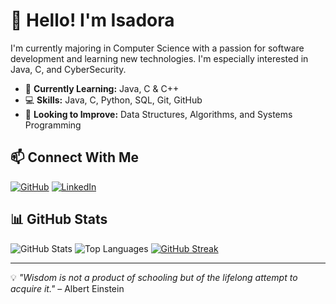 # 👋 Hello! I'm Isadora

I'm currently majoring in Computer Science with a passion for software development and learning new technologies. I'm especially interested in Java, C, and CyberSecurity.

- 🌱 **Currently Learning:** Java, C & C++
- 💻 **Skills:** Java, C, Python, SQL, Git, GitHub
- 🎯 **Looking to Improve:** Data Structures, Algorithms, and Systems Programming

## 📫 Connect With Me

[![GitHub](https://img.shields.io/badge/GitHub-000?style=for-the-badge&logo=Github&logoColor=8B008B)](https://github.com/isadoralr/)
[![LinkedIn](https://img.shields.io/badge/LinkedIn-000?style=for-the-badge&logo=Linkedin&logoColor=8B008B)](https://www.linkedin.com/in/isadora_ruschel/)

## 📊 GitHub Stats

![GitHub Stats](https://github-readme-stats.vercel.app/api?username=isadoralr&theme=transparent&bg_color=000&border_color=8B008B&show_icons=true&icon_color=8B008B&title_color=DDA0DD&text_color=DDA0DD&hide_title=true)
![Top Languages](https://github-readme-stats-git-masterrstaa-rickstaa.vercel.app/api/top-langs/?username=isadoralr&layout=compact&bg_color=000&border_color=8B008B&title_color=DDA0DD&text_color=DDA0DD)
[![GitHub Streak](https://streak-stats.demolab.com/?user=isadoralr&theme=bear&background=000&border=8B008B&dates=DDA0DD)](https://github.com/isadoralr)

---

💡 *"Wisdom is not a product of schooling but of the lifelong attempt to acquire it."* – Albert Einstein
